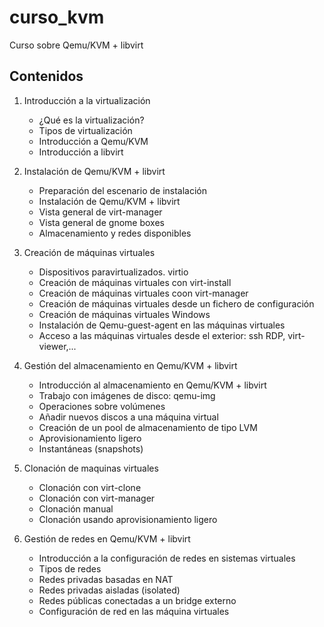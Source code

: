 # curso_kvm

Curso sobre Qemu/KVM + libvirt

## Contenidos

1. Introducción a la virtualización
	* ¿Qué es la virtualización?
	* Tipos de virtualización
	* Introducción a Qemu/KVM
	* Introducción a libvirt

2. Instalación de Qemu/KVM + libvirt
	* Preparación del escenario de instalación
	* Instalación de Qemu/KVM + libvirt
	* Vista general de virt-manager
	* Vista general de gnome boxes
	* Almacenamiento y redes disponibles

3. Creación de máquinas virtuales
	*  Dispositivos paravirtualizados. virtio 
	* Creación de máquinas virtuales con virt-install
	* Creación de máquinas virtuales coon virt-manager
	* Creación de máquinas virtuales desde un fichero de configuración
	* Creación de máquinas virtuales Windows
	* Instalación de Qemu-guest-agent en las máquinas virtuales
	* Acceso a las máquinas virtuales desde el exterior: ssh RDP, virt-viewer,...

4. Gestión del  almacenamiento en Qemu/KVM + libvirt
	* Introducción al almacenamiento en Qemu/KVM + libvirt
	* Trabajo con imágenes de disco: qemu-img
	* Operaciones sobre volúmenes
	* Añadir nuevos discos a una máquina virtual
	* Creación de un pool de almacenamiento de tipo LVM
	* Aprovisionamiento ligero
	* Instantáneas (snapshots)

5. Clonación de maquinas virtuales
	* Clonación con virt-clone
	* Clonación con virt-manager
	* Clonación manual
	* Clonación usando aprovisionamiento ligero

6. Gestión de redes en Qemu/KVM + libvirt
	* Introducción a la configuración de redes en sistemas virtuales
	* Tipos de redes
	* Redes privadas basadas en NAT
	* Redes privadas aisladas (isolated)
	* Redes públicas conectadas a un bridge externo
	* Configuración de red en las máquina virtuales
	
	
